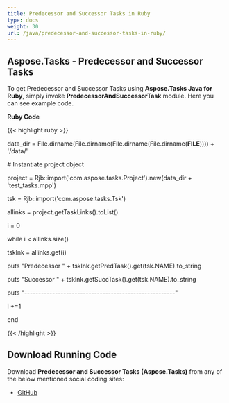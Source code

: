 ```yaml
---
title: Predecessor and Successor Tasks in Ruby
type: docs
weight: 30
url: /java/predecessor-and-successor-tasks-in-ruby/
---
```


## **Aspose.Tasks - Predecessor and Successor Tasks**
To get Predecessor and Successor Tasks using **Aspose.Tasks Java for Ruby**, simply invoke **PredecessorAndSuccessorTask** module. Here you can see example code.

**Ruby Code**

{{< highlight ruby >}}

 data_dir = File.dirname(File.dirname(File.dirname(File.dirname(__FILE__)))) + '/data/'



\# Instantiate project object

project = Rjb::import('com.aspose.tasks.Project').new(data_dir + 'test_tasks.mpp')

tsk = Rjb::import('com.aspose.tasks.Tsk')

allinks = project.getTaskLinks().toList()

i = 0

while i < allinks.size()

  tsklnk = allinks.get(i)

  puts "Predecessor " + tsklnk.getPredTask().get(tsk.NAME).to_string

  puts "Successor " + tsklnk.getSuccTask().get(tsk.NAME).to_string

  puts "------------------------------------------------------"

  i +=1

end

{{< /highlight >}}
## **Download Running Code**
Download **Predecessor and Successor Tasks (Aspose.Tasks)** from any of the below mentioned social coding sites:

- [GitHub](https://github.com/aspose-tasks/Aspose.Tasks-for-Java/blob/master/Plugins/Aspose_Tasks_Java_for_Ruby/lib/asposetasksjava/TaskLinks/predecessorandsuccessortask.rb)
